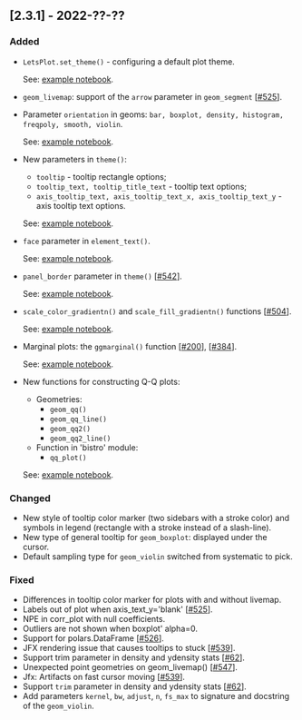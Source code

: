 ## [2.3.1] - 2022-??-??

### Added

- `LetsPlot.set_theme()` - configuring a default plot theme.

  See: [example notebook](https://nbviewer.jupyter.org/github/JetBrains/lets-plot/blob/master/docs/f-22b/default_theme.ipynb).

- `geom_livemap`: support of the `arrow` parameter in `geom_segment` [[#525](https://github.com/JetBrains/lets-plot/issues/131)].
      
- Parameter `orientation` in geoms: `bar, boxplot, density, histogram, freqpoly, smooth, violin`.

  See: [example notebook](https://nbviewer.org/github/JetBrains/lets-plot/blob/master/docs/f-22b/y_orientation.ipynb).

- New parameters in `theme()`:
  - `tooltip` - tooltip rectangle options;
  - `tooltip_text, tooltip_title_text` - tooltip text options;
  - `axis_tooltip_text, axis_tooltip_text_x, axis_tooltip_text_y` - axis tooltip text options.
  
  See: [example notebook](https://nbviewer.org/github/JetBrains/lets-plot/blob/master/docs/f-22b/tooltips_theme.ipynb).

- `face` parameter in `element_text()`.
    
  See: [example notebook](https://nbviewer.org/github/JetBrains/lets-plot/blob/master/docs/f-22b/set_font_faces.ipynb).

- `panel_border` parameter in `theme()` [[#542](https://github.com/JetBrains/lets-plot/issues/542)].
  
  See: [example notebook](https://nbviewer.org/github/JetBrains/lets-plot/blob/master/docs/f-22b/panel_border.ipynb).
  
- `scale_color_gradientn()` and `scale_fill_gradientn()` functions [[#504](https://github.com/JetBrains/lets-plot/issues/504)].

  See: [example notebook](https://nbviewer.org/github/JetBrains/lets-plot/blob/master/docs/f-22b/scale_%28color_fill%29_gradientn.ipynb).
         
- Marginal plots: the `ggmarginal()` function [[#200](https://github.com/JetBrains/lets-plot/issues/200)],
[[#384](https://github.com/JetBrains/lets-plot/issues/384)]. 

  See: [example notebook](https://nbviewer.org/github/JetBrains/lets-plot/blob/master/docs/f-22b/marginal_layers.ipynb).

- New functions for constructing Q-Q plots:
  - Geometries: 
    - `geom_qq()`
    - `geom_qq_line()`
    - `geom_qq2()`
    - `geom_qq2_line()`
  - Function in 'bistro' module:
    - `qq_plot()`

  See: [example notebook](https://nbviewer.org/github/JetBrains/lets-plot/blob/master/docs/f-22b/qq_plots.ipynb).

### Changed

- New style of tooltip color marker (two sidebars with a stroke color)
  and symbols in legend (rectangle with a stroke instead of a slash-line).
- New type of general tooltip for `geom_boxplot`: displayed under the cursor.
- Default sampling type for `geom_violin` switched from systematic to pick.

### Fixed

- Differences in tooltip color marker for plots with and without livemap.
- Labels out of plot when axis_text_y='blank' [[#525](https://github.com/JetBrains/lets-plot/issues/525)].
- NPE in corr_plot with null coefficients.
- Outliers are not shown when boxplot' alpha=0.
- Support for polars.DataFrame [[#526](https://github.com/JetBrains/lets-plot/issues/526)].
- JFX rendering issue that causes tooltips to stuck [[#539](https://github.com/JetBrains/lets-plot/issues/539)].
- Support trim parameter in density and ydensity stats [[#62](https://github.com/JetBrains/lets-plot/issues/62)].
- Unexpected point geometries on geom_livemap() [[#547](https://github.com/JetBrains/lets-plot/issues/547)]. 
- Jfx: Artifacts on fast cursor moving [[#539](https://github.com/JetBrains/lets-plot/issues/539)].
- Support `trim` parameter in density and ydensity stats [[#62](https://github.com/JetBrains/lets-plot/issues/62)].
- Add parameters `kernel`, `bw`, `adjust`, `n`, `fs_max` to signature and docstring of the `geom_violin`.